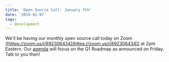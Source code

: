 ```yaml
---
title: 'Open Source Call: January 7th'
date: '2019-01-07'
tags:
  - Development
---
```


We'll be having our monthly open source call today on Zoom
([https://zoom.us/j/892306434](https://zoom.us/j/892306434)) at 2pm Eastern. Our
[agenda](https://docs.google.com/document/d/1IiqKBkc9R2hqC4q1yjfvjmYuKsgKf3-zE98byNRcXX4/edit?usp=sharing)
will focus on the Q1 Roadmap as announced on Friday. Talk to you then!
